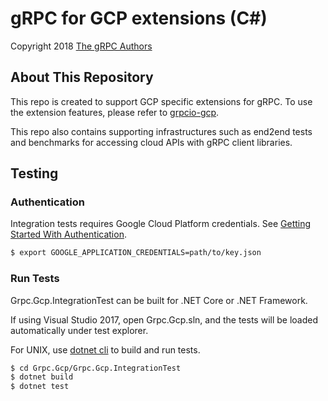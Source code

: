 # gRPC for GCP extensions (C#)

Copyright 2018
[The gRPC Authors](https://github.com/grpc/grpc/blob/master/AUTHORS)

## About This Repository

This repo is created to support GCP specific extensions for gRPC. To use the extension features, please refer to [grpcio-gcp](src).

This repo also contains supporting infrastructures such as end2end tests and benchmarks for accessing cloud APIs with gRPC client libraries.

## Testing

### Authentication

Integration tests requires Google Cloud Platform credentials. See [Getting
Started With
Authentication](https://cloud.google.com/docs/authentication/getting-started).

```sh
$ export GOOGLE_APPLICATION_CREDENTIALS=path/to/key.json
```

### Run Tests

Grpc.Gcp.IntegrationTest can be built for .NET Core or .NET Framework.

If using Visual Studio 2017, open Grpc.Gcp.sln, and the tests will be loaded automatically under test explorer.

For UNIX, use [dotnet
cli](https://docs.microsoft.com/en-us/dotnet/core/tools/?tabs=netcore2x) to
build and run tests.

```sh
$ cd Grpc.Gcp/Grpc.Gcp.IntegrationTest
$ dotnet build
$ dotnet test
```
